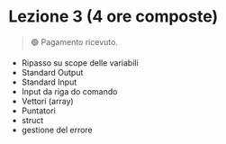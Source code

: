 # Lezione 3 (4 ore composte)
> 🟢 Pagamento ricevuto.
- Ripasso su scope delle variabili
- Standard Output 
- Standard Input
- Input da riga do comando
- Vettori (array)
- Puntatori
- struct
- gestione del errore
